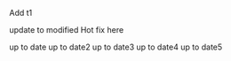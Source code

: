 Add t1

update to modified
Hot fix here

up to date
up to date2
up to date3
up to date4
up to date5

